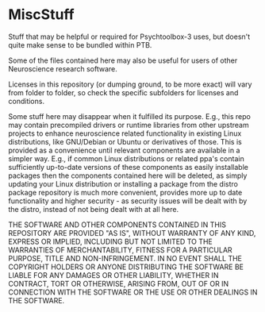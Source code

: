 # MiscStuff
Stuff that may be helpful or required for Psychtoolbox-3 uses, but doesn't quite make sense to be bundled within PTB.

Some of the files contained here may also be useful for users of other Neuroscience research software.

Licenses in this repository (or dumping ground, to be more exact) will vary from folder to folder, so check the specific subfolders for licenses and conditions.

Some stuff here may disappear when it fulfilled its purpose. E.g., this repo may contain precompiled drivers or runtime libraries from other upstream projects to enhance neuroscience related functionality in existing Linux distributions, like GNU/Debian or Ubuntu or derivatives of those. This is provided as a convenience until relevant components are available in a simpler way. E.g., if common Linux distributions or related ppa's contain sufficiently up-to-date versions of these components as easily installable packages then the components contained here will be deleted, as simply updating your Linux distribution or installing a package from the distro package repository is much more convenient, provides more up to date functionality and higher security - as security issues will be dealt with by the distro, instead of not being dealt with at all here.

THE SOFTWARE AND OTHER COMPONENTS CONTAINED IN THIS REPOSITORY ARE PROVIDED
"AS IS", WITHOUT WARRANTY OF ANY KIND, EXPRESS OR IMPLIED, INCLUDING BUT NOT
LIMITED TO THE WARRANTIES OF MERCHANTABILITY, FITNESS FOR A PARTICULAR PURPOSE,
TITLE AND NON-INFRINGEMENT. IN NO EVENT SHALL THE COPYRIGHT HOLDERS OR ANYONE
DISTRIBUTING THE SOFTWARE BE LIABLE FOR ANY DAMAGES OR OTHER LIABILITY, WHETHER
IN CONTRACT, TORT OR OTHERWISE, ARISING FROM, OUT OF OR IN CONNECTION WITH THE
SOFTWARE OR THE USE OR OTHER DEALINGS IN THE SOFTWARE.
